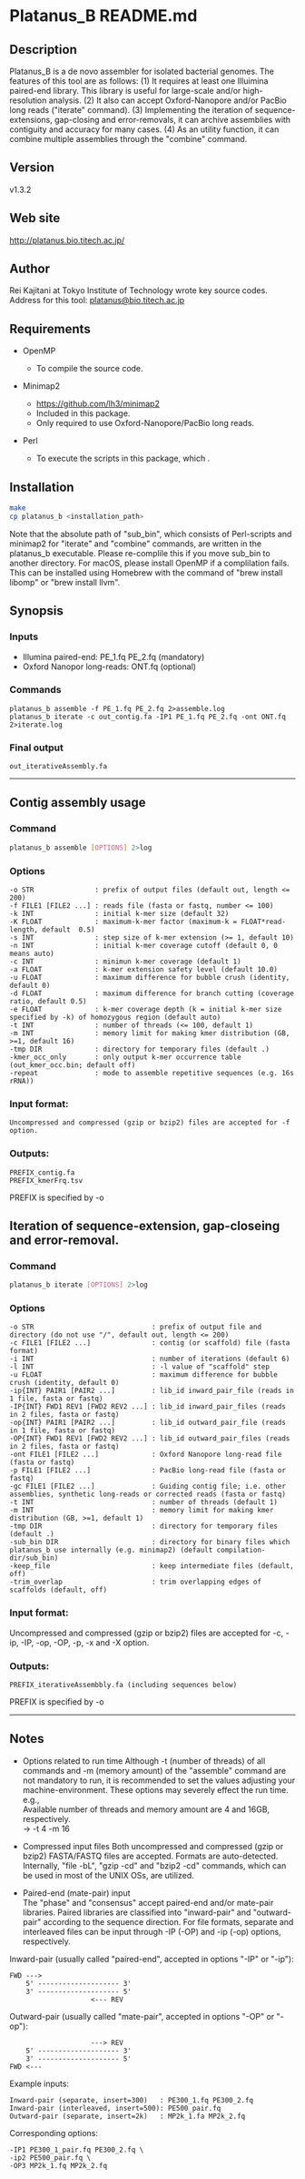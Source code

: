 # Platanus_B README.md

## Description
Platanus_B is a de novo assembler for isolated bacterial genomes. The features of this tool are as follows:
(1) It requires at least one Illuimina paired-end library. This library is useful for large-scale and/or high-resolution analysis. 
(2) It also can accept Oxford-Nanopore and/or PacBio long reads ("iterate" command).
(3) Implementing the iteration of sequence-extensions, gap-closing and error-removals, it can archive assemblies with contiguity and accuracy for many cases.
(4) As an utility function, it can combine multiple assemblies through the "combine" command.


## Version
v1.3.2

## Web site
<http://platanus.bio.titech.ac.jp/>

## Author
Rei Kajitani at Tokyo Institute of Technology wrote key source codes.  
Address for this tool: <platanus@bio.titech.ac.jp>


## Requirements
* OpenMP 
    - To compile the source code.

* Minimap2
    - <https://github.com/lh3/minimap2>
    - Included in this package.
    - Only required to use Oxford-Nanopore/PacBio long reads.

* Perl
    - To execute the scripts in this package, which  .
   
   
## Installation
```sh
make
cp platanus_b <installation_path>
```
Note that the absolute path of "sub_bin", which consists of Perl-scripts and minimap2 for "iterate" and "combine" commands, are written in the platanus_b executable.
Please re-complile this if you move sub_bin to another directory.
For macOS, please install OpenMP if a complilation fails. This can be installed using Homebrew with the command of "brew install libomp" or "brew install llvm". 


## Synopsis
### Inputs
* Illumina paired-end: PE_1.fq PE_2.fq (mandatory)
* Oxford Nanopor long-reads: ONT.fq (optional)

### Commands
```
platanus_b assemble -f PE_1.fq PE_2.fq 2>assemble.log
platanus_b iterate -c out_contig.fa -IP1 PE_1.fq PE_2.fq -ont ONT.fq 2>iterate.log
```

### Final output
    out_iterativeAssembly.fa



---
## Contig assembly usage
### Command
```sh
platanus_b assemble [OPTIONS] 2>log
```
### Options
    -o STR               : prefix of output files (default out, length <= 200)
    -f FILE1 [FILE2 ...] : reads file (fasta or fastq, number <= 100)
    -k INT               : initial k-mer size (default 32)
    -K FLOAT             : maximum-k-mer factor (maximum-k = FLOAT*read-length, default  0.5)
    -s INT               : step size of k-mer extension (>= 1, default 10)
    -n INT               : initial k-mer coverage cutoff (default 0, 0 means auto)
    -c INT               : minimun k-mer coverage (default 1)
    -a FLOAT             : k-mer extension safety level (default 10.0)
    -u FLOAT             : maximum difference for bubble crush (identity, default 0)
    -d FLOAT             : maximum difference for branch cutting (coverage ratio, default 0.5)
    -e FLOAT             : k-mer coverage depth (k = initial k-mer size specified by -k) of homozygous region (default auto)
    -t INT               : number of threads (<= 100, default 1)
    -m INT               : memory limit for making kmer distribution (GB, >=1, default 16)
    -tmp DIR             : directory for temporary files (default .)
    -kmer_occ_only       : only output k-mer occurrence table (out_kmer_occ.bin; default off)
    -repeat              : mode to assemble repetitive sequences (e.g. 16s rRNA))


### Input format:
    Uncompressed and compressed (gzip or bzip2) files are accepted for -f option.

### Outputs:
    PREFIX_contig.fa
    PREFIX_kmerFrq.tsv

PREFIX is specified by -o
  
  
## Iteration of sequence-extension, gap-closeing and error-removal.
### Command
```sh
platanus_b iterate [OPTIONS] 2>log
```
### Options
    -o STR                             : prefix of output file and directory (do not use "/", default out, length <= 200)
    -c FILE1 [FILE2 ...]               : contig (or scaffold) file (fasta format)
    -i INT                             : number of iterations (default 6)
    -l INT                             : -l value of "scaffold" step
    -u FLOAT                           : maximum difference for bubble crush (identity, default 0)
    -ip{INT} PAIR1 [PAIR2 ...]         : lib_id inward_pair_file (reads in 1 file, fasta or fastq)
    -IP{INT} FWD1 REV1 [FWD2 REV2 ...] : lib_id inward_pair_files (reads in 2 files, fasta or fastq)
    -op{INT} PAIR1 [PAIR2 ...]         : lib_id outward_pair_file (reads in 1 file, fasta or fastq)
    -OP{INT} FWD1 REV1 [FWD2 REV2 ...] : lib_id outward_pair_files (reads in 2 files, fasta or fastq)
    -ont FILE1 [FILE2 ...]             : Oxford Nanopore long-read file (fasta or fastq)
    -p FILE1 [FILE2 ...]               : PacBio long-read file (fasta or fastq)
    -gc FILE1 [FILE2 ...]              : Guiding contig file; i.e. other assemblies, synthetic long-reads or corrected reads (fasta or fastq)
    -t INT                             : number of threads (default 1)
    -m INT                             : memory limit for making kmer distribution (GB, >=1, default 1)
    -tmp DIR                           : directory for temporary files (default .)
    -sub_bin DIR                       : directory for binary files which platanus_b use internally (e.g. minimap2) (default compilation-dir/sub_bin)
    -keep_file                         : keep intermediate files (default, off)
    -trim_overlap                      : trim overlapping edges of scaffolds (default, off)


### Input format:
   Uncompressed and compressed (gzip or bzip2) files are accepted for -c, -ip, -IP, -op, -OP, -p, -x and -X option.

### Outputs:
    PREFIX_iterativeAssembbly.fa (including sequences below)

PREFIX is specified by -o


---
## Notes
* Options related to run time
Although -t (number of threads) of all commands and -m (memory amount) of the "assemble" command are 
not mandatory to run, it is recommended to set the values adjusting your machine-environment.
These options may severely effect the run time.  
e.g.,  
Available number of threads and memory amount are 4 and 16GB, respectively.  
->  -t 4 -m 16

* Compressed input files
Both uncompressed and compressed (gzip or bzip2) FASTA/FASTQ files are accepted.
Formats are auto-detected. Internally, "file -bL", "gzip -cd" and "bzip2 -cd" commands, which can be
used in most of the UNIX OSs, are utilized.

* Paired-end (mate-pair) input  
The "phase" and "consensus" accept paired-end and/or mate-pair libraries. Paired libraries are 
classified into "inward-pair" and "outward-pair" according to the sequence direction. 
For file formats, separate and interleaved files can be input through -IP (-OP) and -ip (-op) 
options, respectively.

Inward-pair (usually called "paired-end", accepted in options "-IP" or "-ip"):

    FWD --->
        5' -------------------- 3'
        3' -------------------- 5'
                        <--- REV 

Outward-pair (usually called "mate-pair", accepted in options "-OP" or "-op"):

                        ---> REV 
        5' -------------------- 3'
        3' -------------------- 5'
    FWD <---

Example inputs:

    Inward-pair (separate, insert=300)   : PE300_1.fq PE300_2.fq
    Inward-pair (interleaved, insert=500): PE500_pair.fq
    Outward-pair (separate, insert=2k)   : MP2k_1.fa MP2k_2.fq

Corresponding options:

    -IP1 PE300_1_pair.fq PE300_2.fq \
    -ip2 PE500_pair.fq \
    -OP3 MP2k_1.fq MP2k_2.fq
